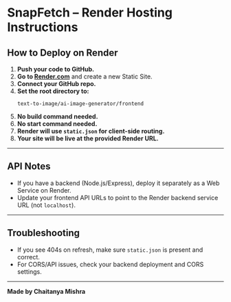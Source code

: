 # SnapFetch – Render Hosting Instructions

## How to Deploy on Render

1. **Push your code to GitHub.**
2. **Go to [Render.com](https://render.com/)** and create a new Static Site.
3. **Connect your GitHub repo.**
4. **Set the root directory to:**
   ```
   text-to-image/ai-image-generator/frontend
   ```
5. **No build command needed.**
6. **No start command needed.**
7. **Render will use `static.json` for client-side routing.**
8. **Your site will be live at the provided Render URL.**

---

## API Notes
- If you have a backend (Node.js/Express), deploy it separately as a Web Service on Render.
- Update your frontend API URLs to point to the Render backend service URL (not `localhost`).

---

## Troubleshooting
- If you see 404s on refresh, make sure `static.json` is present and correct.
- For CORS/API issues, check your backend deployment and CORS settings.

---

**Made by Chaitanya Mishra**
